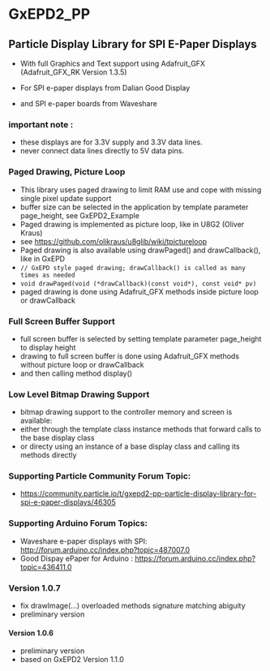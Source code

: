# GxEPD2_PP
## Particle Display Library for SPI E-Paper Displays

- With full Graphics and Text support using Adafruit_GFX  (Adafruit_GFX_RK Version 1.3.5)

- For SPI e-paper displays from Dalian Good Display 
- and SPI e-paper boards from Waveshare

### important note :
 - these displays are for 3.3V supply and 3.3V data lines.
 - never connect data lines directly to 5V data pins.

### Paged Drawing, Picture Loop
 - This library uses paged drawing to limit RAM use and cope with missing single pixel update support
 - buffer size can be selected in the application by template parameter page_height, see GxEPD2_Example
 - Paged drawing is implemented as picture loop, like in U8G2 (Oliver Kraus)
 - see https://github.com/olikraus/u8glib/wiki/tpictureloop
 - Paged drawing is also available using drawPaged() and drawCallback(), like in GxEPD
- ` // GxEPD style paged drawing; drawCallback() is called as many times as needed `
- ` void drawPaged(void (*drawCallback)(const void*), const void* pv) `
- paged drawing is done using Adafruit_GFX methods inside picture loop or drawCallback

### Full Screen Buffer Support
 - full screen buffer is selected by setting template parameter page_height to display height
 - drawing to full screen buffer is done using Adafruit_GFX methods without picture loop or drawCallback
 - and then calling method display()

### Low Level Bitmap Drawing Support
 - bitmap drawing support to the controller memory and screen is available:
 - either through the template class instance methods that forward calls to the base display class
 - or directy using an instance of a base display class and calling its methods directly

### Supporting Particle Community Forum Topic:

- https://community.particle.io/t/gxepd2-pp-particle-display-library-for-spi-e-paper-displays/46305

### Supporting Arduino Forum Topics:

- Waveshare e-paper displays with SPI: http://forum.arduino.cc/index.php?topic=487007.0
- Good Dispay ePaper for Arduino : https://forum.arduino.cc/index.php?topic=436411.0

### Version 1.0.7
- fix drawImage(...) overloaded methods signature matching abiguity
- preliminary version
#### Version 1.0.6
- preliminary version
- based on GxEPD2 Version 1.1.0
